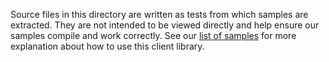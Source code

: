 Source files in this directory are written as tests from which samples are extracted.
They are not intended to be viewed directly and help ensure our samples compile and work correctly.
See our [list of samples](https://github.com/Azure/azure-sdk-for-net/tree/main/sdk/metricsadvisor/Azure.AI.MetricsAdvisor/samples) for more explanation about how to use this client library.